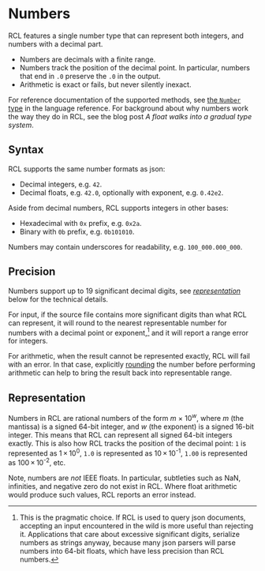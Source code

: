 # Numbers

RCL features a single number type that can represent both integers, and numbers
with a decimal part.

<!-- TODO: Link to blog post. -->

 * Numbers are decimals with a finite range.
 * Numbers track the position of the decimal point. In particular,
   numbers that end in `.0` preserve the `.0` in the output.
 * Arithmetic is exact or fails, but never silently inexact. <!--
   TODO: That's going to be a challenge with division. -->

For reference documentation of the supported methods, see [the `Number`
type](type_number.md) in the language reference. For background about why
numbers work the way they do in <abbr>RCL</abbr>, see the blog post _A float
walks into a gradual type system_.
<!-- TODO: Add link -->

## Syntax

RCL supports the same number formats as json:

 * Decimal integers, e.g. `42`.
 * Decimal floats, e.g. `42.0`, optionally with exponent, e.g. `0.42e2`.

Aside from decimal numbers, <abbr>RCL</abbr> supports integers in other bases:

 * Hexadecimal with `0x` prefix, e.g. `0x2a`.
 * Binary with `0b` prefix, e.g. `0b101010`.

Numbers may contain underscores for readability, e.g. `100_000.000_000`.

## Precision

Numbers support up to 19 significant decimal digits, see
[_representation_](#representation) below for the technical details.

For input, if the source file contains more significant digits than what
<abbr>RCL</abbr> can represent, it will round to the nearest representable
number for numbers with a decimal point or exponent,[^1] and it will report
a range error for integers.

[^1]: This is the pragmatic choice. If <abbr>RCL</abbr> is used to query json
      documents, accepting an input encountered in the wild is more useful than
      rejecting it. Applications that care about excessive significant digits,
      serialize numbers as strings anyway, because many json parsers will parse
      numbers into 64-bit floats, which have less precision than <abbr>RCL</abbr>
      numbers.

For arithmetic, when the result cannot be represented exactly, <abbr>RCL</abbr>
will fail with an error. In that case, explicitly [rounding](type_number.md#round)
the number before performing arithmetic can help to bring the result back into
representable range.

## Representation

Numbers in <abbr>RCL</abbr> are rational numbers of the form
<var>m</var>&nbsp;×&nbsp;10<sup><var>w</var></sup>,
where <var>m</var> (the mantissa) is a signed 64-bit integer,
and <var>w</var> (the exponent) is a signed 16-bit integer.
This means that <abbr>RCL</abbr> can represent all signed 64-bit integers exactly.
This is also how <abbr>RCL</abbr> tracks the position of the decimal point:
`1` is represented as 1&thinsp;×&thinsp;10<sup>0</sup>,
`1.0` is represented as 10&thinsp;×&thinsp;10<sup>-1</sup>,
`1.00` is represented as 100&thinsp;×&thinsp;10<sup>-2</sup>,
etc.

Note, numbers are _not_ <abbr>IEEE</abbr> floats. In particular, subtleties
such as NaN, infinities, and negative zero do not exist in <abbr>RCL</abbr>.
Where float arithmetic would produce such values, <abbr>RCL</abbr> reports an
error instead.
